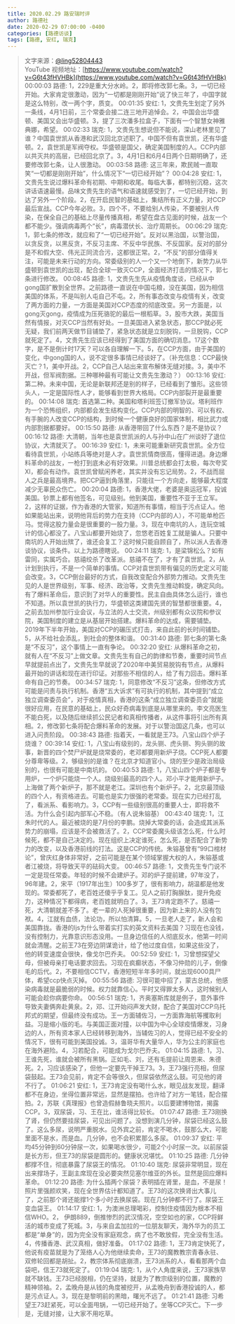 ```yaml
---
title: 2020.02.29 路安瑞时评
author: 路德社
date: 2020-02-29 07:00:00 -0400
categories: [路德访谈]
tags: [路德, 安红, 瑞克]
---
```


> 文字来源：[@ling52804443](https://twitter.com/ling52804443)  
> YouTube 视频地址：[https://www.youtube.com/watch?v=G6t43fHVHBk](https://www.youtube.com/watch?v=G6t43fHVHBk)
00:00:03 路德: 1，229是重大分水岭。2，即将修改郭七条。3，一切已经开始。大家肯定很激动，因为“一切都是刚刚开始”说了快三年了，中国字就是这么特别，改一两个字，质变。
00:01:35 安红: 1，文贵先生划定了另外一条线，4月1日前，三个常委会接二连三地开追悼会。2，中国会出华盛顿、美国又会出华盛顿。3，提了三次潘多拉盒子，下面有一个智慧女神雅典娜，希望。
00:02:33 瑞克: 1，文贵先生想说但不能说，深山老林里见了谁？中国袁世凯从香港和武汉回北京述职了。中国不但有袁世凯，还有华盛顿。2，袁世凯是军阀夺权。华盛顿是国父，确定美国制度的人。CCP内部以共灭共的高层，已经回北京了。3，4月1日和6月4日两个日期明确了，还要修改郭七条，让人很激动。
00:03:58 路德: 这三年来，欺民贼一直取笑“一切都是刚刚开始”，什么情况下“一切已经开始”？
00:04:28 安红: 1，文贵先生说过爆料革命有初期、中期和收尾。每临大事，都特别沉稳，这次讲话语速最慢。品味文贵先生的语气和语速就感受到了，一切已经开始，到达了另外一个阶段。2，在开启民智的基础上，集结所有正义力量，对CCP最后宣战。CCP今年必败。3，四个不，不要给别人传染，不要被别人传染，在保全自己的基础上尽量传播真相，希望在盘古见面的时候，战友一个都不能少。强调病毒两个“长”，病毒潜伏长、治疗周期长。
00:06:29 瑞克: 1，郭七条的修改，就应和了“一切已经开始”。反对以黑治国，以警治国，以贪反贪，以黑反贪，不反习主席、不反中华民族、不反国家。反对的部分是不和假大空、伟光正同流合污，这都很正常。2，“不反”的部分值得关注，可能是未来行动的方向。常委级别的人一个又一个地倒下，新势力从华盛顿到袁世凯的出现，配合全球一致灭CCP，全面经济打击的情况下，郭七条进行修改。
00:08:45 路德: 1，文贵先生先从疫情角度谈，已经从中gong国扩散到全世界。之前路德一直说在中国屯粮，没在美国，因为相信美国的体系，不是叫别人屯自己不屯。2，所有事态改变与疫情有关，改变了两方面的力量，一方面是美国对CCP态度的彻底改变。另一方面是，以gong灭gong，疫情成为压死骆驼的最后一根稻草。3，股市大跌，美国当然有情报，对灭CCP当然有好处。一旦美国进入紧急状态，那CCP就必死无疑，我们前两天做节目铺垫了，紧急状态就是立刻脱钩，一旦脱钩，CCP就死定了。4，文贵先生应该已经得到了美国方面的确切消息。17这个数字，是不是倒计时17天？可以各自理解一下。5，在CCP方面，由于美国的变化，中gong国的人，说不定很多事情已经谈好了。（补充信息：CCP最快灭亡？1，美中开战。2，CCP自己人站出来宣布解体无缝对接。3，美中不开战，但军阀割据。三种哪种最有可能让文贵先生激动？）
00:13:16 安红: 第二种。未来中国，无论是新联邦还是别的样子，已经看到了雏形。这些领头人，一定是国际性人才，能够看到世界大格局。CCP内部裂开是最重要的。
00:14:08 瑞克: 首选第二种。美国和塔利班签订撤军协议。塔利班作为一个恐怖组织，内部都会发生结构变化。CCP内部的明智的、可以有权、有手腕的人改变CCP的结构，到时候一个健康良好的国家体制，相比武力或内部割据都要好。
00:15:50 路德: 从香港带回了什么东西？是不是协议？
00:16:12 路德: 大清朝，当年也是袁世凯派的人与孙中山在广州谈好了退位协议，大清就灭了。
00:16:39 安红: 1，未来可能重新研究袁世凯。全方位看待袁世凯，小站练兵等绝对是人才。袁世凯情商很高，懂得进退。身边爆料革命的战友，一枪打到底未必有好效果。川普总统都会打太极，每次夸奖XI，都会有动作。袁世凯曾赋闲养老，其实并没有忘记局势。2，不战而屈人之兵是最高境界。把CCP逼到角落里，只能往一个方向走，能够最大程度减少无辜民众伤亡。
00:20:04 路德: 1，香港大佬，老婆是奥运冠军，投诚美国。钞票上都有他签名，可见级别。他到美国，重要性不亚于王立军。2，这样的证据，作为香港的大管家，知道所有事情，相当于污点证人。他如果能站出来，说明他背后的势力在支持（CCP内部的人），不可能单枪匹马。觉得这股力量会是很重要的一股力量。3，现在中南坑的人，连玩空城计的信心都没了。八宝山都要开始烧了，忽悠老百姓复工就是骗人。只要中南坑的人开始出殡了，谁还会复工？这时候只能自顾自了，所以派人去香港谈协议，谈条件。以上为路德瞎说。
00:24:11 瑞克: 1，是梁锦松么？如有雷同，实属巧合。慈禧绞杀了改革派。慈禧不在了，才有了袁世凯。2，从计划到执行，不是一个简单的事情。CCP对袁世凯带有偏见的历史定义可能会改变。3，CCP倒台最好的方式，自我改变配合外部势力推动。文贵先生见的人是世界级别，军事、经济、政治等，文贵先生推动斡旋，确定风向。有了爆料革命后，意识到了对华人的重要性。民主自由具体怎么运行，谁也不知道。所以袁世凯的执行力，华盛顿这类建国先贤的智慧都很重要。4，之前去加州参加行业会议，与立法的人士交流，州级别都有众议院和参议院，美国制度的建立是从基层开始搭建。爆料革命的达成，需要铺垫。2019年下半年开始，美国对CCP的碾压式打击，来自此前的长时间铺垫。5，从不给社会添乱，到社会的整体和谐。
00:31:40 路德: 郭七条的第七条是“不反习”，这个事情上一直有争论。
00:32:20 安红: 从爆料革命之初，就有人在“不反习”上做文章。文贵先生有自己的韵律和节奏，重要时间节点早就提前点出了，文贵先生早就说了2020年中美贸易脱钩有节点，从爆料最开始的讲话和现在进行印证。对那些不相信的人，给了有力回击。爆料革命有自己的节奏。
00:34:57 瑞克: 1，同意修改“不反习”这条，但修改方式可能是问责与执行机制。香港“五大诉求”有可执行的机制，其中提到“成立独立调查委员会”，对于疫情真相，香港的这条“成立独立调查委员会”就能很好应用，在民意的基础上，民众好奇病毒到底是从哪里来的。李文亮医生不能白死，以及随后继续抓公民记者和真相传播者，从这件事将引出所有真相。2，修改郭七条将配合爆料革命的发展。对于以警治国这几条，也可以进入问责阶段。
00:38:43 路德: 指着天，一看就是王73。八宝山四个炉子烧谁？
00:39:14 安红: 1，八宝山有级别的，龙头铡、虎头铡、狗头铡的故事，新晋的四个焚尸炉就是烧常委的，老邓都要用新炉子烧。CCP死人都要分尊卑等级。2，够级别的是谁？在北京才知道官小。烧的至少是政治局级别的，也很有可能是中南坑的。
00:40:53 路德: 1，八宝山四个炉子都是专用炉，一个炉只能烧一个人。烧级别最高的四个人。邓小平才能用新炉子。上海做了两个新炉子，那不就是老江。深圳也有个新炉子。2，北京最顶级的四个人，有资格进去。可能也是实力很强的老常委。现在实力已经打乱了，看派系、看影响力。3，CCP有一些级别很高的重要人士，即将救不活。为什么会引起内部军心不稳。（有人说朱镕基）
00:43:40 瑞克: 1，江朱时代的人。最近被烧的是7月份的李鹏。烧掉大常委的话，会造成其派系势力的崩塌，应该是不会被救活了。2，CCP常委魔头级该怎么死，什么时候死，都不是自己决定的。现在组织上决定谁死，怎么死，是否配合了新势力的改变，以及香港前线的打法。这是CCP的传统。朱镕基曾有“99口棺材论”，曾庆红身体非常好，之前可能是在某个领域掌握大权的人，朱镕基或者江被烧，将导致天平的砝码大变。
00:46:57 路德: 1，文贵先生专门说不一定是现任常委。年轻的时候不会建炉子。邓的炉子提前建，97年没了，96年建。2，宋平（1917年出生）100多岁了，很有影响力，胡温都是他发现的。常委都死了，老百姓还傻乎乎复工。见人之前打胸腺肽，提升免疫力，这种情况下都得病，老百姓就明白了。3，王73肯定跑不了。慈禧一死，大清朝就差不多了。老一辈的人死掉很重要，因为新上来的人没有包袱。4，江就有血债，法论功，所以怕清算。5，一旦老人走了，新人会和美国靠拢。香港的ljs为什么带着实打实的英文资料去美国？习现在也没钱，没有控制力，光靠意识形态没用。一旦身边信任的人彻底反水，他第一时间就会清醒。之前王73在旁边阴谋诡计，给了他过度自信，如果这些没了，他的转变速度会很快，像戈尔巴乔夫。
00:52:59 安红: 1，习曾想探望父母，但被母亲打电话要求回去。习现在疯癫状态，不像习仲勋的儿子，倒像毛的后代。2，不要相信CCTV，香港短短半年多时间，就出现6000具尸体，希望ccp快点灭掉。
00:55:56 路德: 习很可能中招了，蒙古总统，他感染病毒就是最脆弱的时候。权力就靠信心。平时又得罪太多人，这时候别人可能会趁你病要你命。
00:56:51 瑞克: 1，齐奥塞斯库就是例子，意外事件导致夫妻俩奔赴黄泉。2，邓、江开始闷声发大财，配合了美国对CCP乌托邦式的期望，但最终没有成功。王一方面辅佐习，一方面靠海航等攫取利益。习是缩小版的毛。与美国正面对撞，以中国为中心全球疫情爆发，习身边的人，所有资本家人已经转移到海外，当辅佐习的人，觉得已经不安全的情况下，很有可能到美国投诚。3，温哥华有大量华人，华为公主的家庭也在海外避险。4，习若配合，可能成为戈尔巴乔夫。
01:04:15 路德: 1，习、王谁先死，谁就会被所有黑锅。正如毛、刘，还有毛提前让周恩来、朱德死。2，习应该感染了，但他一定要先干掉王73。3，王73强行亮相，但尿袋鼓起。王73会见前，肯定不会等很久，但尿袋依然这么鼓。可见他的肾不行了。
01:06:21 安红: 1，王73肯定没有喝什么水，眼见战友发现，翻译都不在身边，坐得位置非常远，显然是摆拍。也许给了对方一笔钱，配合摆拍。2，苏联《真理报》也曾造假赫鲁晓夫照片。以后要建博物馆，揭露CCP。3，双尿袋，习、王在比，谁活得比较长。
01:07:47 路德: 王73刚换了肾，但仍然要挂尿袋，可见出问题了。没想到演几分钟，尿袋已经这么鼓了。这么多尿，说明严重脱水。见外宾之前，肯定不喝水，鼓那么大，可能里面不是水，而是血。几分钟，也不会积累那么多尿。
01:09:37 安红: 平均45分钟到60分钟尿一次，如果喝水很少，可能2个小时尿一次。以前尿袋是长方形，但王73的尿袋是圆形的。健康状况堪忧。
01:10:25 路德: 几分钟都撑不住，彻底暴露了尿袋王的情况。
01:10:40 瑞克: 尿袋非常明显，现在出来撑场子，王副主席现在没必要突然见塞尔维亚的外长。显然是回应爆料革命。
01:12:20 路德: 为什么插两个尿袋？表明插在肾里，是血，不是尿！照片里强颜欢笑，现在全世界估计都知道了。王73的这次换肾出大事儿了，之前那个肾还能撑1个多小时去换尿袋。现在几分钟都不行了。尿袋王变血袋王。
01:14:17 安红: 1，为澳洲总理喝彩，控制住疫情因为根本不相信WHO。2， 伊朗889，倒推惨烈的武汉情况，空空如也的家，CCP将鲜活的城市变成了死城。3，与来自孟加拉的一位朋友聊天，海外华为的员工都是“单身”的，因为完全没有家庭观念，病了也不敢放假，完全没有生活。4，传播香港、武汉真相，做好准备。
01:17:02 路德: 1，王73肯定快死了，他说有疫苗就是为了笼络人心为他继续卖命，王73的魔教教宗青春永驻、双修轮回都是胡扯。2，教宗体系彻底崩溃，王73派系的人，看看那两个血袋吧，信王73就死定了。
01:19:04 瑞克: 1，从个人角度来说，王73家族早就不缺钱。王73已经脱相，仍在坚持，就是为了教宗级别的位置，魔教的精神领袖。2，孟晚舟是从钱的角度被挖开，从孟晚舟到香港投诚的人，都是污点证人。3，现在是黎明前的黑暗，曙光不远了。
01:21:41 路德: 习希望王73赶紧死，可以全面甩锅，一切已经开始了。坐等CCP灭亡。下一步是，无缝对接，让大家不用吃草。
